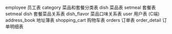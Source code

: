 employee  		 员工表
category    		 菜品和套餐分类表
dish           		  菜品表
setmeal	 		 套餐表
setmeal dish 	 套餐菜品关系表
dish_flavor 		菜品口味关系表
user					 用户表 (C端)
address_book	地址簿表
shopping_cart	购物车表
orders				  订单表
order_detail	    订单明细表